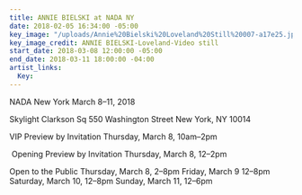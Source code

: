 ```yaml
---
title: ANNIE BIELSKI at NADA NY
date: 2018-02-05 16:34:00 -05:00
key_image: "/uploads/Annie%20Bielski%20Loveland%20Still%20007-a17e25.jpg"
key_image_credit: ANNIE BIELSKI-Loveland-Video still
start_date: 2018-03-08 12:00:00 -05:00
end_date: 2018-03-11 18:00:00 -04:00
artist_links:
  Key: 
---
```


NADA New York
March 8–11, 2018

Skylight Clarkson Sq
550 Washington Street
New York, NY 10014

VIP Preview by Invitation
Thursday, March 8, 10am–2pm

 Opening Preview by Invitation
Thursday, March 8, 12–2pm 

Open to the Public
Thursday, March 8, 2–8pm
Friday, March 9 12–8pm
Saturday, March 10, 12–8pm
Sunday, March 11, 12–6pm